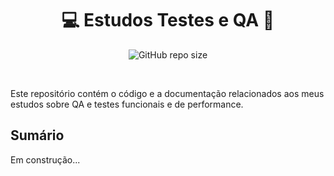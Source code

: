 <center>

# 💻 Estudos Testes e QA 📖

![GitHub repo size](https://img.shields.io/github/repo-size/cardoso-henrique/Estudos-Testes-de-Performance)

</center><br/>

Este repositório contém o código e a documentação relacionados aos meus estudos sobre QA e testes funcionais e de performance.

## Sumário

Em construção...
